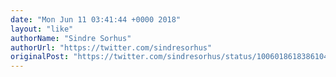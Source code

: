 ```yaml
---
date: "Mon Jun 11 03:41:44 +0000 2018"
layout: "like"
authorName: "Sindre Sorhus"
authorUrl: "https://twitter.com/sindresorhus"
originalPost: "https://twitter.com/sindresorhus/status/1006018618386104321"
---
```

